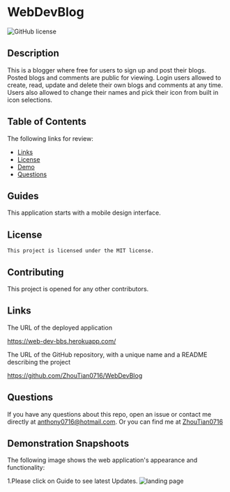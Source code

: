 # WebDevBlog
  ![GitHub license](https://img.shields.io/badge/license-MIT-blue.svg)
  ## Description
  This is a blogger where free for users to sign up and post their blogs. Posted blogs and comments are public for viewing. Login users allowed to create, read, update and delete their own blogs and comments at any time. Users also allowed to change their names and pick their icon from built in icon selections.
  ## Table of Contents
  The following links for review:
  * [Links](#links)
  * [License](#license)
  * [Demo](#demo)
  * [Questions](#questions)
  
  ## Guides
  This application starts with a mobile design interface.
  ## License
    This project is licensed under the MIT license.
  ## Contributing
  This project is opened for any other contributors.
  ## Links
  The URL of the deployed application

https://web-dev-bbs.herokuapp.com/
    
The URL of the GitHub repository, with a unique name and a README describing the project
    
https://github.com/ZhouTian0716/WebDevBlog
  ## Questions
  If you have any questions about this repo, open an issue or contact me directly at anthony0716@hotmail.com. Or you can find me at [ZhouTian0716](https://github.com/ZhouTian0716)


## Demonstration Snapshoots
The following image shows the web application's appearance and functionality:

1.Please click on Guide to see latest Updates.
![landing page](./public/assets/readMeImg/demo.gif)